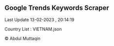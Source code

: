 

## Google Trends Keywords Scraper 
 
Last Update 13-02-2023 , 20:14:19

Country List :
VIETNAM.json



© Abdul Muttaqin 
